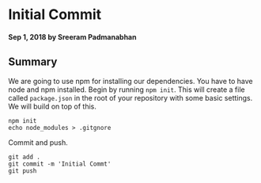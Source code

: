 # Initial Commit

#### Sep 1, 2018 by Sreeram Padmanabhan

## Summary

We are going to use npm for installing our dependencies. You have to have node and npm installed. Begin by running `npm init`. 
This will create a file called `package.json` in the root of your repository with some basic settings. We will build on top of this.

    npm init
    echo node_modules > .gitgnore

Commit and push.

    git add .
    git commit -m 'Initial Commt'
    git push
